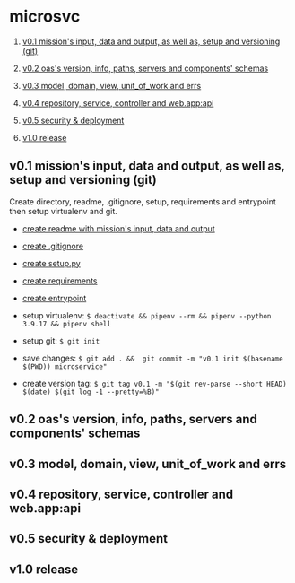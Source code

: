 # microsvc


1. [v0.1 mission's input, data and output, as well as, setup and versioning (git)](#v01-missions-input-data-and-output-as-well-as-setup-and-versioning--git-)

2. [v0.2 oas's version, info, paths, servers and components' schemas](#v02-oass-version-info-paths-servers-and-components-schemas)

3. [v0.3 model, domain, view, unit_of_work and errs](#v03-model-domain-view-unitofwork-and-errs)

4. [v0.4 repository, service, controller and web.app:api](#v04-repository-service-controller-and-webapp--api)

5. [v0.5 security & deployment](#v05-security--deployment)

6. [v1.0 release](#v10-release)





## v0.1 mission's input, data and output, as well as, setup and versioning (git)


Create directory, readme, .gitignore, setup, requirements and entrypoint then setup virtualenv and git.


- [create readme with mission's input, data and output](https://github.com/halleberry/smutils/blob/main/microsvc_README.md)

- [create .gitignore](https://github.com/halleberry/smutils/blob/main/.gitignore)

- [create setup.py](https://github.com/halleberry/smutils/blob/main/microsvc_setup.py)

- [create requirements](https://github.com/halleberry/smutils/blob/main/microsvc_requirements.txt)

- [create entrypoint](https://github.com/halleberry/smutils/blob/main/microsvc__main__.py)

- setup virtualenv: `$ deactivate && pipenv --rm && pipenv --python 3.9.17 && pipenv shell `

- setup git: `$ git init`

- save changes: `$ git add . &&  git commit -m "v0.1 init $(basename $(PWD)) microservice" `

- create version tag: `$ git tag v0.1 -m "$(git rev-parse --short HEAD) $(date) $(git log -1 --pretty=%B)" `


## v0.2 oas's version, info, paths, servers and components' schemas





## v0.3 model, domain, view, unit_of_work and errs

## v0.4 repository, service, controller and web.app:api

## v0.5 security & deployment

## v1.0 release












